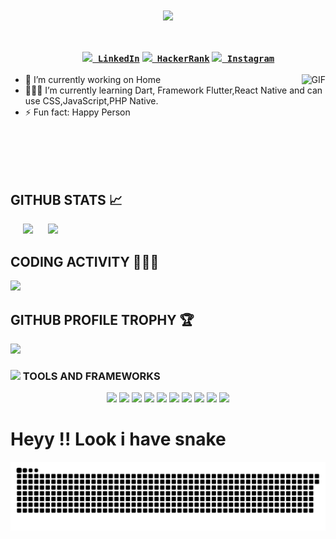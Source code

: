 <h1 align="center">
  <img src="https://readme-typing-svg.herokuapp.com?size=30&color=F7F7F7&background=FFFFFF00&lines=Hello%2C+There!;This+is+Syifa...;Nice+to+meet+you!&center=true">
</h1>
  <h3 align="center">
  <code>
    <a href="https://www.linkedin.com/in/syifa-ain-nur-manzila-32b6a3152/ title="LinkedIn"><img width="22" src="https://github.com/zumrudu-anka/zumrudu-anka/blob/master/images/linkedin.svg"> LinkedIn</a></code>
  <code><a href="https://www.hackerrank.com/syifaainnurm/" title="HackerRank Profile"><img width="22" src="https://github.com/zumrudu-anka/zumrudu-anka/blob/master/images/hackerrank.png"> HackerRank</a></code>
  <code><a href="https://www.instagram.com/syifa_a.m/" title="Instagram Profile"><img width="22" src="https://github.com/zumrudu-anka/zumrudu-anka/blob/master/images/instagram.svg"> Instagram</a></code>
</h3>

<img align="right" alt="GIF" src="https://media.giphy.com/media/iIqmM5tTjmpOB9mpbn/giphy.gif" />

- 🔭 I’m currently working on Home
- 👨🏻‍💻 I’m currently learning Dart, Framework Flutter,React Native and can use CSS,JavaScript,PHP Native.
- ⚡ Fun fact: Happy Person

<br/>
<br/>
<br/>
<br/>

## GITHUB STATS 📈
<p>
  <tr>
    
<td><img src="https://github-readme-stats.vercel.app/api?username=SyifaAinnur&show_icons=true&hide_border=true&theme=radical&layout=compact" hspace="20"/></td>
  <td><img src="https://github-readme-stats.vercel.app/api/top-langs/?username=SyifaAinnur&&layout=compact&langs_count=8&theme=radical&hide_border=true" height="195"/></td>
  </tr>
</p>


## CODING ACTIVITY 👨🏻‍💻
<p>
  <img src="https://github-readme-stats.vercel.app/api/wakatime?username=SyifaAinnur&layout=compact&theme=chartreuse-dark&hide_border=true&v=2" />
</p>


## GITHUB PROFILE TROPHY 🏆
<p>
  <img src="https://github-profile-trophy.vercel.app/?username=SyifaAinnur&margin-w=25&margin-h=25&column=10&theme=darkhub" />    
</p>

### <img src="https://raw.githubusercontent.com/alexnaiman/alexnaiman/master/resources/pickaxe.png" width="40px" /> TOOLS AND FRAMEWORKS
<p align="center">
<img src="https://raw.githubusercontent.com/alexnaiman/alexnaiman/master/resources/dev/csharp.svg" height="35px" style="vertical-align:top margin:6px 4px" />
        <img src="https://raw.githubusercontent.com/alexnaiman/alexnaiman/master/resources/dev/css3.svg" height="35px" style="vertical-align:top margin:6px 4px" />
       <img src="https://raw.githubusercontent.com/alexnaiman/alexnaiman/master/resources/dev/gamedev.svg" height="35px" style="vertical-align:top margin:6px 4px" />
          <img src="https://raw.githubusercontent.com/alexnaiman/alexnaiman/master/resources/dev/html.svg" height="35px" style="vertical-align:top margin:6px 4px" />
            <img src="https://raw.githubusercontent.com/alexnaiman/alexnaiman/master/resources/dev/js.svg" height="35px" style="vertical-align:top margin:6px 4px" />
           <img src="https://raw.githubusercontent.com/alexnaiman/alexnaiman/master/resources/dev/mobile.svg" height="35px" style="vertical-align:top margin:6px 4px" />
               <img src="https://raw.githubusercontent.com/alexnaiman/alexnaiman/master/resources/dev/react_native.svg" height="35px" style="vertical-align:top margin:6px 4px"/>
               <img src="https://raw.githubusercontent.com/alexnaiman/alexnaiman/master/resources/dev/react.svg" height="35px" style="vertical-align:top margin:6px 4px"/>
                            <img src="https://raw.githubusercontent.com/alexnaiman/alexnaiman/master/resources/dev/unity.svg" height="35px" style="vertical-align:top margin:6px 4px"/>
             <img src="https://raw.githubusercontent.com/alexnaiman/alexnaiman/master/resources/dev/visualstudio_code.svg" height="35px" style="vertical-align:top margin:6px 4px"/>
             
</p>

# Heyy !! Look i have snake

<img src="https://github.com/SyifaAinnur/SyifaAinnur/blob/output/github-contribution-grid-snake.svg">

